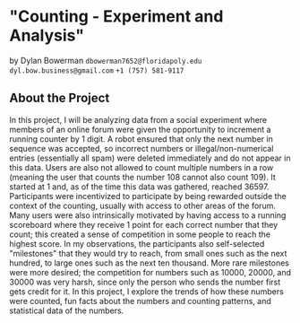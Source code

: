 # "Counting - Experiment and Analysis"
by Dylan Bowerman
`dbowerman7652@floridapoly.edu`
`dyl.bow.business@gmail.com`
`+1 (757) 581-9117`

## About the Project

In this project, I will be analyzing data from a social experiment where members of an online forum were given the opportunity to increment a running counter by 1 digit. A robot ensured that only the next number in sequence was accepted, so incorrect numbers or illegal/non-numerical entries (essentially all spam) were deleted immediately and do not appear in this data. Users are also not allowed to count multiple numbers in a row (meaning the user that counts the number 108 cannot also count 109). It started at 1 and, as of the time this data was gathered, reached 36597.
Participants were incentivized to participate by being rewarded outside the context of the counting, usually with access to other areas of the forum. Many users were also intrinsically motivated by having access to a running scoreboard where they receive 1 point for each correct number that they count; this created a sense of competition in some people to reach the highest score. In my observations, the participants also self-selected "milestones" that they would try to reach, from small ones such as the next hundred, to large ones such as the next ten thousand. More rare milestones were more desired; the competition for numbers such as 10000, 20000, and 30000 was very harsh, since only the person who sends the number first gets credit for it.
In this project, I explore the trends of how these numbers were counted, fun facts about the numbers and counting patterns, and statistical data of the numbers.
